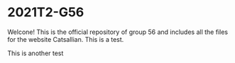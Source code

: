 # 2021T2-G56
Welcone! This is the official repository of group 56 and includes all the files for the website Catsallian. This is a test.

This is another test